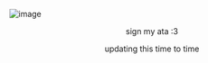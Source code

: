 ![image](https://github.com/user-attachments/assets/1b43139a-134f-4075-8a5b-001e8567f43c)


<p align="center"> sign my ata :3 
<p align="center"> updating this time to time
